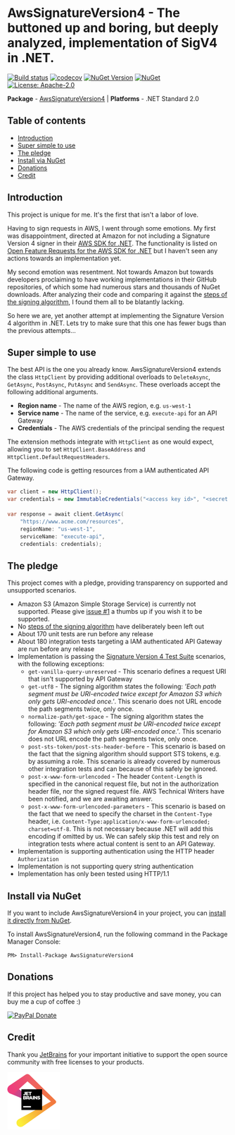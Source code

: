 # AwsSignatureVersion4 - The buttoned up and boring, but deeply analyzed, implementation of SigV4 in .NET.

[![Build status](https://ci.appveyor.com/api/projects/status/bh71gd22ogf2ogvl/branch/master?svg=true)](https://ci.appveyor.com/project/FantasticFiasco/aws-signature-version-4)
[![codecov](https://codecov.io/gh/FantasticFiasco/aws-signature-version-4/branch/master/graph/badge.svg)](https://codecov.io/gh/FantasticFiasco/aws-signature-version-4)
[![NuGet Version](http://img.shields.io/nuget/v/AwsSignatureVersion4.svg?style=flat)](https://www.nuget.org/packages/AwsSignatureVersion4/)
[![NuGet](https://img.shields.io/nuget/dt/AwsSignatureVersion4.svg)](https://www.nuget.org/packages/AwsSignatureVersion4/)
[![License: Apache-2.0](https://img.shields.io/badge/license-Apache--2.0-blue.svg)](https://raw.githubusercontent.com/FantasticFiasco/aws-signature-version-4/master/LICENSE)

__Package__ - [AwsSignatureVersion4](https://www.nuget.org/packages/AwsSignatureVersion4)
| __Platforms__ - .NET Standard 2.0

## Table of contents

- [Introduction](#introduction)
- [Super simple to use](#super-simple-to-use)
- [The pledge](#the-pledge)
- [Install via NuGet](#install-via-nuget)
- [Donations](#donations)
- [Credit](#credit)

## Introduction

This project is unique for me. It's the first that isn't a labor of love.

Having to sign requests in AWS, I went through some emotions. My first was disappointment, directed at Amazon for not including a Signature Version 4 signer in their [AWS SDK for .NET](https://aws.amazon.com/sdk-for-net/). The functionality is listed on [Open Feature Requests for the AWS SDK for .NET](https://github.com/aws/aws-sdk-net/blob/master/FEATURE_REQUESTS.md) but I haven't seen any actions towards an implementation yet.

My second emotion was resentment. Not towards Amazon but towards developers proclaiming to have working implementations in their GitHub repositories, of which some had numerous stars and thousands of NuGet downloads. After analyzing their code and comparing it against the [steps of the signing algorithm](https://docs.aws.amazon.com/general/latest/gr/sigv4_signing.html), I found them all to be blatantly lacking.

So here we are, yet another attempt at implementing the Signature Version 4 algorithm in .NET. Lets try to make sure that this one has fewer bugs than the previous attempts...

## Super simple to use

The best API is the one you already know. AwsSignatureVersion4 extends the class `HttpClient` by providing additional overloads to `DeleteAsync`, `GetAsync`, `PostAsync`, `PutAsync` and `SendAsync`. These overloads accept the following additional arguments.

- **Region name** - The name of the AWS region, e.g. `us-west-1`
- **Service name** - The name of the service, e.g. `execute-api` for an API Gateway
- **Credentials** - The AWS credentials of the principal sending the request

The extension methods integrate with `HttpClient` as one would expect, allowing you to set `HttpClient.BaseAddress` and `HttpClient.DefaultRequestHeaders`.

The following code is getting resources from a IAM authenticated API Gateway.

```csharp
var client = new HttpClient();
var credentials = new ImmutableCredentials("<access key id>", "<secret access key>", null);

var response = await client.GetAsync(
    "https://www.acme.com/resources",
    regionName: "us-west-1",
    serviceName: "execute-api",
    credentials: credentials);
```

## The pledge

This project comes with a pledge, providing transparency on supported and unsupported scenarios.

- Amazon S3 (Amazon Simple Storage Service) is currently not supported. Please give [issue #1](https://github.com/FantasticFiasco/aws-signature-version-4/issues/1) a thumbs up if you wish it to be supported.
- No [steps of the signing algorithm](https://docs.aws.amazon.com/general/latest/gr/sigv4_signing.html) have deliberately been left out
- About 170 unit tests are run before any release
- About 180 integration tests targeting a IAM authenticated API Gateway are run before any release
- Implementation is passing the [Signature Version 4 Test Suite](https://docs.aws.amazon.com/general/latest/gr/signature-v4-test-suite.html) scenarios, with the following exceptions:
    - `get-vanilla-query-unreserved` - This scenario defines a request URI that isn't supported by API Gateway
    - `get-utf8` - The signing algorithm states the following: *'Each path segment must be URI-encoded twice except for Amazon S3 which only gets URI-encoded once.'*. This scenario does not URL encode the path segments twice, only once.
    - `normalize-path/get-space` - The signing algorithm states the following: *'Each path segment must be URI-encoded twice except for Amazon S3 which only gets URI-encoded once.'*. This scenario does not URL encode the path segments twice, only once.
    - `post-sts-token/post-sts-header-before` - This scenario is based on the fact that the signing algorithm should support STS tokens, e.g. by assuming a role. This scenario is already covered by numerous other integration tests and can because of this safely be ignored.
    - `post-x-www-form-urlencoded` - The header `Content-Length` is specified in the canonical request file, but not in the authorization header file, nor the signed request file. AWS Technical Writers have been notified, and we are awaiting answer.
    - `post-x-www-form-urlencoded-parameters` - This scenario is based on the fact that we need to specify the charset in the `Content-Type` header, i.e. `Content-Type:application/x-www-form-urlencoded; charset=utf-8`. This is not necessary because .NET will add this encoding if omitted by us. We can safely skip this test and rely on integration tests where actual content is sent to an API Gateway.
- Implementation is supporting authentication using the HTTP header `Authorization`
- Implementation is not supporting query string authentication
- Implementation has only been tested using HTTP/1.1

## Install via NuGet

If you want to include AwsSignatureVersion4 in your project, you can [install it directly from NuGet](https://www.nuget.org/packages/AwsSignatureVersion4/).

To install AwsSignatureVersion4, run the following command in the Package Manager Console:

```
PM> Install-Package AwsSignatureVersion4
```

## Donations

If this project has helped you to stay productive and save money, you can buy me a cup of coffee :)

[![PayPal Donate](https://img.shields.io/badge/Donate-PayPal-green.svg)](https://www.paypal.me/FantasticFiasco)

## Credit

Thank you [JetBrains](https://www.jetbrains.com/) for your important initiative to support the open source community with free licenses to your products.

![JetBrains](./doc/resources/jetbrains.png)
